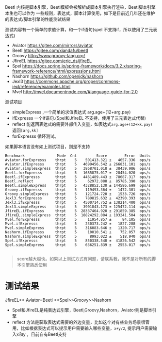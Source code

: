 
Beetl 内核是脚本引擎，Beetl模板会被解析成脚本引擎执行渲染，Beetl脚本引擎本生也可以作为
一些规则，表达式，脚本计算使用，如下是目前近几年还在维护的表达式/脚本引擎的性能测试结果

测试内容有一个简单的求值计算，和一个if语句(spel 不支持if，所以使用了三元表达式)

* Aviator https://gitee.com/mirrors/aviator
* Beetl https://gitee.com/xiandafu/beetl
* Groovy http://www.groovy-lang.org/
* JfireEL https://gitee.com/eric_ds/jfireEL
* Spel https://docs.spring.io/spring-framework/docs/3.2.x/spring-framework-reference/html/expressions.html
* Nashorn https://github.com/openjdk/nashorn
* Jexl3 https://commons.apache.org/proper/commons-jexl/reference/examples.html
* Mvel http://mvel.documentnode.com/#language-guide-for-2.0


测试项目
* simpleExpress ,一个简单的求值表达式 arg.age+(12+arg.pay)
* ifExpresss 一个if语句.(Spel和JfireEL 不支持，使用了三元表达式代替)
* reflect  能返回表达式的需要外部传入变量，如表达式`arg.age+(12+kk.pay)` 返回`[arg,kk]`
* forExpresss 循环测试。

如果脚本语言没有如上测试项目，则是不支持

```
Benchmark               Mode  Cnt         Score        Error  Units
Aviator.forExpresss    thrpt    5    501413.321 ±   4657.336  ops/s
Aviator.ifExpresss     thrpt    5   4699456.542 ± 266831.101  ops/s
Aviator.simpleExpress  thrpt    5   3868701.018 ±  38439.986  ops/s
Beetl.forExpresss      thrpt    5   1685875.017 ±  28454.020  ops/s
Beetl.ifExpresss       thrpt    5   4461489.443 ±  78687.317  ops/s
Beetl.reflect          thrpt    5     62972.088 ±  85785.390  ops/s
Beetl.simpleExpress    thrpt    5   4328852.130 ± 144586.699  ops/s
Groovy.ifExpresss      thrpt    5    119493.364 ±   1472.301  ops/s
Groovy.simpleExpress   thrpt    5    121724.720 ±   1533.726  ops/s
Jexl3.forExpresss      thrpt    5    789815.632 ±  42390.393  ops/s
Jexl3.ifExpresss       thrpt    5   4500714.752 ± 138214.400  ops/s
Jexl3.simpleExpress    thrpt    5   3901843.173 ± 125472.114  ops/s
JfireEL.ifExpresss     thrpt    5  28337464.920 ± 291859.385  ops/s
JfireEL.simpleExpress  thrpt    5  18824292.084 ± 103241.504  ops/s
Mvel.forExpresss       thrpt    5     11954.857 ±     84.105  ops/s
Mvel.ifExpresss        thrpt    5    230373.242 ±   1827.288  ops/s
Mvel.simpleExpress     thrpt    5    316083.646 ±   1320.717  ops/s
Nashorn.ifExpresss     thrpt    5     10010.541 ±    752.057  ops/s
Nashorn.simpleExpress  thrpt    5      8993.022 ±    518.940  ops/s
Spel.ifExpresss        thrpt    5    850338.540 ±  41826.542  ops/s
Spel.simpleExpress     thrpt    5    636251.839 ±   2553.017  ops/s


```

> score越大越快。如果以上测试方式有问题，请联系我，我不是对所有的脚本引擎熟悉使用

# 测试结果

JfireEL>> Aviator=Beetl >>Spel>>Groovy>>Nashorn

* Spel和JfireEL是纯表达式引擎，Beetl,Groovy,Nashorn，Aviator则是脚本引擎
* reflect 方法是获取表达式需要的外边变量，比如这个对有些业务场景很管用，比如根据表达式可以提示用户需要输入哪些变量，`x+y/2`, 提示用户需要输入x和y ，目前自有Beetl支持







